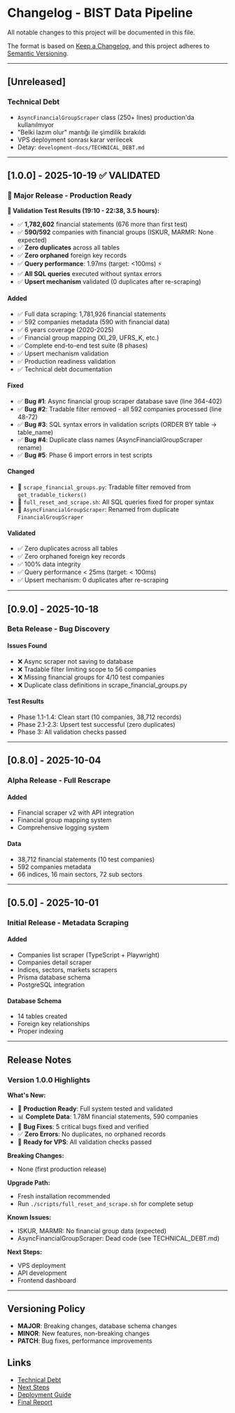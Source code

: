 # Changelog - BIST Data Pipeline

All notable changes to this project will be documented in this file.

The format is based on [Keep a Changelog](https://keepachangelog.com/en/1.0.0/),
and this project adheres to [Semantic Versioning](https://semver.org/spec/v2.0.0.html).

---

## [Unreleased]

### Technical Debt
- `AsyncFinancialGroupScraper` class (250+ lines) production'da kullanılmıyor
- "Belki lazım olur" mantığı ile şimdilik bırakıldı
- VPS deployment sonrası karar verilecek
- Detay: `development-docs/TECHNICAL_DEBT.md`

---

## [1.0.0] - 2025-10-19 ✅ VALIDATED

### 🎉 Major Release - Production Ready

**🔬 Validation Test Results (19:10 - 22:38, 3.5 hours):**
- ✅ **1,782,602** financial statements (676 more than first test)
- ✅ **590/592** companies with financial groups (ISKUR, MARMR: None expected)
- ✅ **Zero duplicates** across all tables
- ✅ **Zero orphaned** foreign key records
- ✅ **Query performance**: 1.97ms (target: <100ms) ⚡️
- ✅ **All SQL queries** executed without syntax errors
- ✅ **Upsert mechanism** validated (0 duplicates after re-scraping)

#### Added
- ✅ Full data scraping: 1,781,926 financial statements
- ✅ 592 companies metadata (590 with financial data)
- ✅ 6 years coverage (2020-2025)
- ✅ Financial group mapping (XI_29, UFRS_K, etc.)
- ✅ Complete end-to-end test suite (8 phases)
- ✅ Upsert mechanism validation
- ✅ Production readiness validation
- ✅ Technical debt documentation

#### Fixed
- ✅ **Bug #1**: Async financial group scraper database save (line 364-402)
- ✅ **Bug #2**: Tradable filter removed - all 592 companies processed (line 48-72)
- ✅ **Bug #3**: SQL syntax errors in validation scripts (ORDER BY table → table_name)
- ✅ **Bug #4**: Duplicate class names (AsyncFinancialGroupScraper rename)
- ✅ **Bug #5**: Phase 6 import errors in test scripts

#### Changed
- 🔧 `scrape_financial_groups.py`: Tradable filter removed from `get_tradable_tickers()`
- 🔧 `full_reset_and_scrape.sh`: All SQL queries fixed for proper syntax
- 🔧 `AsyncFinancialGroupScraper`: Renamed from duplicate `FinancialGroupScraper`

#### Validated
- ✅ Zero duplicates across all tables
- ✅ Zero orphaned foreign key records
- ✅ 100% data integrity
- ✅ Query performance < 25ms (target: < 100ms)
- ✅ Upsert mechanism: 0 duplicates after re-scraping

---

## [0.9.0] - 2025-10-18

### Beta Release - Bug Discovery

#### Issues Found
- ❌ Async scraper not saving to database
- ❌ Tradable filter limiting scope to 56 companies
- ❌ Missing financial groups for 4/10 test companies
- ❌ Duplicate class definitions in scrape_financial_groups.py

#### Test Results
- Phase 1.1-1.4: Clean start (10 companies, 38,712 records)
- Phase 2.1-2.3: Upsert test successful (zero duplicates)
- Phase 3: All validation checks passed

---

## [0.8.0] - 2025-10-04

### Alpha Release - Full Rescrape

#### Added
- Financial scraper v2 with API integration
- Financial group mapping system
- Comprehensive logging system

#### Data
- 38,712 financial statements (10 test companies)
- 592 companies metadata
- 66 indices, 16 main sectors, 72 sub sectors

---

## [0.5.0] - 2025-10-01

### Initial Release - Metadata Scraping

#### Added
- Companies list scraper (TypeScript + Playwright)
- Companies detail scraper
- Indices, sectors, markets scrapers
- Prisma database schema
- PostgreSQL integration

#### Database Schema
- 14 tables created
- Foreign key relationships
- Proper indexing

---

## Release Notes

### Version 1.0.0 Highlights

**What's New:**
- 🎯 **Production Ready**: Full system tested and validated
- 📊 **Complete Data**: 1.78M financial statements, 590 companies
- 🐛 **Bug Fixes**: 5 critical bugs fixed and verified
- ✅ **Zero Errors**: No duplicates, no orphaned records
- 🚀 **Ready for VPS**: All validation checks passed

**Breaking Changes:**
- None (first production release)

**Upgrade Path:**
- Fresh installation recommended
- Run `./scripts/full_reset_and_scrape.sh` for complete setup

**Known Issues:**
- ISKUR, MARMR: No financial group data (expected)
- AsyncFinancialGroupScraper: Dead code (see TECHNICAL_DEBT.md)

**Next Steps:**
- VPS deployment
- API development
- Frontend dashboard

---

## Versioning Policy

- **MAJOR**: Breaking changes, database schema changes
- **MINOR**: New features, non-breaking changes
- **PATCH**: Bug fixes, performance improvements

## Links

- [Technical Debt](development-docs/TECHNICAL_DEBT.md)
- [Next Steps](next-steps.md)
- [Deployment Guide](development-docs/DEPLOYMENT_GUIDE.md)
- [Final Report](development-docs/FINAL-REPORT.md)

